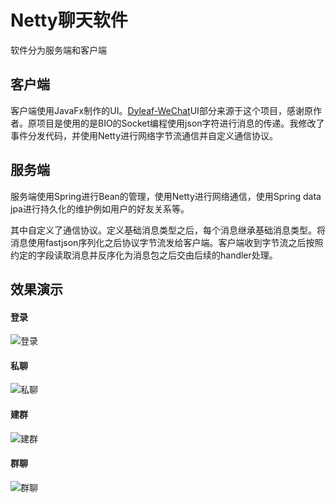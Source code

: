 # Netty聊天软件

软件分为服务端和客户端



## 客户端

客户端使用JavaFx制作的UI。[Dyleaf-WeChat](https://github.com/Dyleaf/WeChat)UI部分来源于这个项目，感谢原作者。原项目是使用的是BIO的Socket编程使用json字符进行消息的传递。我修改了事件分发代码，并使用Netty进行网络字节流通信并自定义通信协议。

## 服务端

服务端使用Spring进行Bean的管理，使用Netty进行网络通信，使用Spring data jpa进行持久化的维护例如用户的好友关系等。



其中自定义了通信协议。定义基础消息类型之后，每个消息继承基础消息类型。将消息使用fastjson序列化之后协议字节流发给客户端。客户端收到字节流之后按照约定的字段读取消息并反序化为消息包之后交由后续的handler处理。

## 效果演示



#### 登录

![登录](https://mzxstatic.oss-cn-beijing.aliyuncs.com/nettychat/%E7%99%BB%E5%BD%95.gif)

#### 私聊

![私聊](https://mzxstatic.oss-cn-beijing.aliyuncs.com/nettychat/%E7%A7%81%E8%81%8A.gif)

#### 建群

![建群](https://mzxstatic.oss-cn-beijing.aliyuncs.com/nettychat/%E5%88%9B%E5%BB%BA%E7%BE%A4%E8%81%8A.gif)

#### 群聊

![群聊](https://mzxstatic.oss-cn-beijing.aliyuncs.com/nettychat/%E7%BE%A4%E8%81%8A.gif)